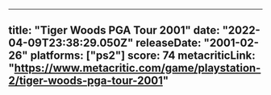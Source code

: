 
---
title: "Tiger Woods PGA Tour 2001"
date: "2022-04-09T23:38:29.050Z"
releaseDate: "2001-02-26"
platforms: ["ps2"]
score: 74
metacriticLink: "https://www.metacritic.com/game/playstation-2/tiger-woods-pga-tour-2001"
---
